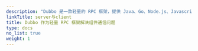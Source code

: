 ```yaml
---
description: "Dubbo 是一款轻量的 RPC 框架，提供 Java、Go、Node.js、Javascript 等语言支持，帮助开发者构建浏览器、gRPC 兼容的 HTTP API。"
linkTitle: server与client
title: Dubbo 作为轻量 RPC 框架解决组件通信问题
type: docs
no_list: true
weight: 1
---
```

